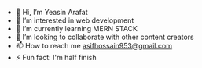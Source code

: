 - 👋 Hi, I’m Yeasin Arafat
- 👀 I’m interested in web development
- 🌱 I’m currently learning MERN STACK
- 💞️ I’m looking to collaborate with other content creators
- 📫 How to reach me asifhossain953@gmail.com
- ⚡ Fun fact: I'm half finish

<!---
yeasinARF/yeasinARF is a ✨ special ✨ repository because its `README.md` (this file) appears on your GitHub profile.
You can click the Preview link to take a look at your changes.
--->
